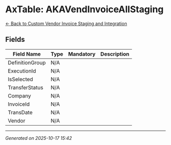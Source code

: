 # AxTable: AKAVendInvoiceAllStaging

[← Back to Custom Vendor Invoice Staging and Integration](../README.md)

## Fields

| Field Name | Type | Mandatory | Description |
|------------|------|-----------|-------------|
| DefinitionGroup | N/A |  |  |
| ExecutionId | N/A |  |  |
| IsSelected | N/A |  |  |
| TransferStatus | N/A |  |  |
| Company | N/A |  |  |
| InvoiceId | N/A |  |  |
| TransDate | N/A |  |  |
| Vendor | N/A |  |  |

---

*Generated on 2025-10-17 15:42*
